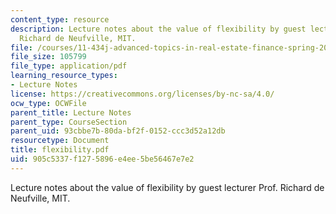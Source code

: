 ```yaml
---
content_type: resource
description: Lecture notes about the value of flexibility by guest lecturer Prof.
  Richard de Neufville, MIT.
file: /courses/11-434j-advanced-topics-in-real-estate-finance-spring-2007/905c5337f1275896e4ee5be56467e7e2_flexibility.pdf
file_size: 105799
file_type: application/pdf
learning_resource_types:
- Lecture Notes
license: https://creativecommons.org/licenses/by-nc-sa/4.0/
ocw_type: OCWFile
parent_title: Lecture Notes
parent_type: CourseSection
parent_uid: 93cbbe7b-80da-bf2f-0152-ccc3d52a12db
resourcetype: Document
title: flexibility.pdf
uid: 905c5337-f127-5896-e4ee-5be56467e7e2
---
```

Lecture notes about the value of flexibility by guest lecturer Prof. Richard de Neufville, MIT.